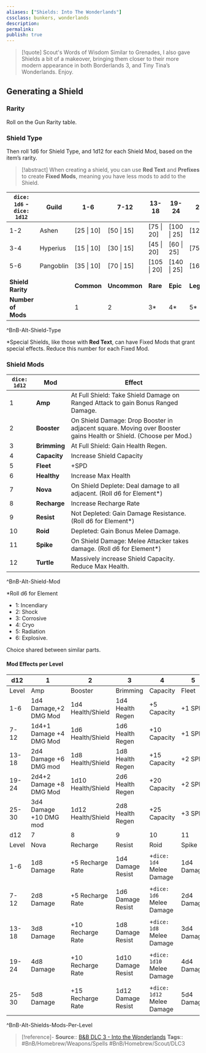 ```yaml
---
aliases: ["Shields: Into The Wonderlands"]
cssclass: bunkers, wonderlands
description: 
permalink: 
publish: true
---
```


>[!quote] Scout's Words of Wisdom
> Similar to Grenades, I also gave Shields a bit of a makeover, bringing them closer to their more modern appearance in both Borderlands 3, and Tiny Tina’s Wonderlands. Enjoy.

## Generating a Shield

### Rarity

Roll on the Gun Rarity table.

### Shield Type

Then roll 1d6 for Shield Type, and 1d12 for each Shield Mod, based on the item’s rarity. 

 > [!abstract] When creating a shield, you can use **Red Text** and **Prefixes** to create **Fixed Mods**, meaning you have less mods to add to the Shield.

| `dice: 1d6` - `dice: 1d12` | **Guild** | 1-6 | 7-12 | 13-18 | 19-24 | 25-30 |
|---|---|---|---|---|---|---|
| 1-2 | Ashen | [25 \| 10] | [50 \| 15] | [75 \| 20] | [100 \| 25] | [125 \| 30] |
| 3-4 | Hyperius | [15 \| 10] | [30 \| 15] | [45 \| 20] | [60 \| 25] | [75 \| 30] |
| 5-6 | Pangoblin | [35 \| 10] | [70 \| 15] | [105 \| 20] | [140 \| 25] | [165 \| 30] |
|  |  |  |  |  |  |  |
| **Shield Rarity** |  | **Common** | **Uncommon** | **Rare** | **Epic** | **Legendary** |
| **Number of Mods** |  | 1 | 2 | 3* | 4* | 5* |
^BnB-Alt-Shield-Type

\*Special Shields, like those with **Red Text**, can have Fixed Mods that grant special effects. Reduce this number for each Fixed Mod.

### Shield Mods

| `dice: 1d12` | **Mod** | **Effect** |
|---|---|---|
| 1 | **Amp** | At Full Shield: Take Shield Damage on Ranged Attack to gain Bonus Ranged Damage. |
| 2 | **Booster** | On Shield Damage: Drop Booster in adjacent square. Moving over Booster gains Health or Shield. (Choose per Mod.) |
| 3 | **Brimming** | At Full Shield: Gain Health Regen. |
| 4 | **Capacity** | Increase Shield Capacity |
| 5 | **Fleet** | +SPD |
| 6 | **Healthy** | Increase Max Health |
| 7 | **Nova** | On Shield Deplete: Deal damage to all adjacent. (Roll d6 for Element*) |
| 8 | **Recharge** | Increase Recharge Rate |
| 9 | **Resist** | Not Depleted: Gain Damage Resistance. (Roll d6 for Element*) |
| 10 | **Roid** | Depleted: Gain Bonus Melee Damage. |
| 11 | **Spike** | On Shield Damage: Melee Attacker takes damage. (Roll d6 for Element*) |
| 12 | **Turtle** | Massively increase Shield Capacity. Reduce Max Health. |
^BnB-Alt-Shield-Mod

\*Roll d6 for Element
- 1: Incendiary
- 2: Shock
- 3: Corrosive
- 4: Cryo
- 5: Radiation
- 6: Explosive. 

Choice shared between similar parts.

#### Mod Effects per Level

| d12 | 1 | 2 | 3 | 4 | 5 | 6 |
|---|---|---|---|---|---|---|
| Level | Amp | Booster | Brimming | Capacity | Fleet | Healthy |
| 1-6 | 1d4 Damage,+2 DMG Mod | 1d4 Health/Shield | 1d4 Health Regen | +5 Capacity | +1 SPD | +5 Health |
| 7-12 | 1d4+1 Damage +4 DMG Mod | 1d6 Health/Shield | 1d6 Health Regen | +10 Capacity | +1 SPD | +10 Health |
| 13-18 | 2d4 Damage +6 DMG mod | 1d8 Health/Shield | 1d8 Health Regen | +15 Capacity | +2 SPD | +15 Health |
| 19-24 | 2d4+2 Damage +8 DMG Mod | 1d10 Health/Shield | 2d6 Health Regen | +20 Capacity | +2 SPD | +20 Health |
| 25-30 | 3d4 Damage +10 DMG mod | 1d12 Health/Shield | 2d8 Health Regen | +25 Capacity | +3 SPD | +25 Health |
| d12 | 7 | 8 | 9 | 10 | 11 | 12 |
| Level | Nova | Recharge | Resist | Roid | Spike | Turtle |
| 1-6 | 1d8  Damage | +5 Recharge Rate | 1d4 Damage Resist | +`dice: 1d4` Melee Damage | 1d4 Damage | +20 Capacity -5 Health |
| 7-12 | 2d8 Damage | +5 Recharge Rate | 1d6 Damage Resist | +`dice: 1d6` Melee Damage | 2d4 Damage | +30 Capacity -10 Health |
| 13-18 | 3d8 Damage | +10 Recharge Rate | 1d8 Damage Resist | +`dice: 1d8` Melee Damage | 3d4 Damage | +40 Capacity -15 Health |
| 19-24 | 4d8 Damage | +10 Recharge Rate | 1d10 Damage Resist | +`dice: 1d10` Melee Damage | 4d4 Damage | +50 Capacity -20 Health |
| 25-30 | 5d8 Damage | +15 Recharge Rate | 1d12 Damage Resist | +`dice: 1d12` Melee Damage | 5d4 Damage | +60 Capacity -25 Health |
^BnB-Alt-Shields-Mods-Per-Level

> [!reference]-
> **Source**:: [B&B DLC 3 - Into the Wonderlands](https://docs.google.com/document/d/1MLOgrWwcLNTnP9PuXrKiLImy7SUh4hXO8arVUAlmdp0/edit)
> **Tags**:: #BnB/Homebrew/Weapons/Spells #BnB/Homebrew/Scout/DLC3 
